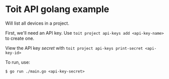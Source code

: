 # Toit API golang example

Will list all devices in a project.

First, we'll need an API key. Use `toit project api-keys add <api-key-name>` to create one.

View the API key *secret* with `toit project api-keys print-secret <api-key-id>`

To run, use:
```
$ go run ./main.go <api-key-secret>
```

